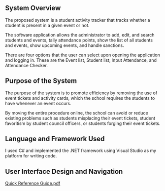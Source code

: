 ## System Overview
The proposed system is a student activity tracker that tracks whether a student is present in a given event or not. 

The software application allows the administrator to add, edit, and search students and events, tally attendance points, show the list of all students and events, show upcoming events, and handle sanctions. 

There are four options that the user can select upon opening the application and logging in. These are the Event list, Student list, Input Attendance, and Attendance Checker. 


## Purpose of the System
The purpose of the system is to promote efficiency by removing the use of event tickets and activity cards, which the school requires the students to have whenever an event occurs. 

By moving the entire procedure online, the school can avoid or reduce existing problems such as students misplacing their event tickets, student favoritism by student council officers, or students forging their event tickets.


## Language and Framework Used
I used C# and implemented the .NET framework using Visual Studio as my platform for writing code.


## User Interface Design and Navigation
[Quick Reference Guide.pdf](https://github.com/NeruOrdisi/student_activity_tracker/files/8862950/Quick.Reference.Guide.pdf)
